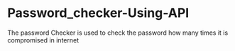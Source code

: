 # Password_checker-Using-API
The password Checker is used to check the password how many times it is compromised in internet
